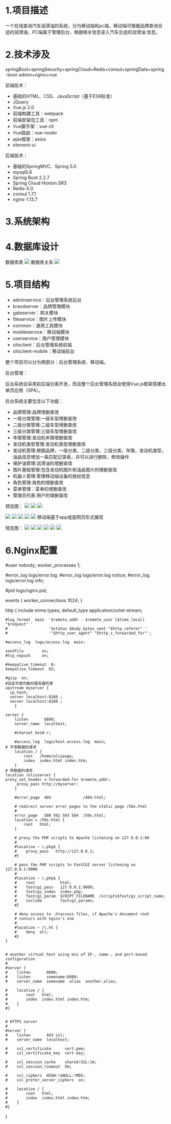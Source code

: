 # 1.项目描述
一个在线查询汽车润滑油的系统，分为移动端和pc端，移动端可根据品牌查询合适的润滑油，PC端属于管理后台，根据相关信息录入汽车合适的润滑油
信息。

# 2.技术涉及
springBoot+springSecurity+springCloud+Redis+consul+springData+spring-boot-admin+nginx+vue

前端技术：

* 基础的HTML、CSS、JavaScript（基于ES6标准）
* JQuery
* Vue.js 2.0
* 前端构建工具：webpack
* 前端安装包工具：npm
* Vue脚手架：vue-cli
* Vue路由：vue-router
* ajax框架：axios
* element-ui

后端技术：

* 基础的SpringMVC、Spring 5.0
* mysql5.6
* Spring Boot 2.2.7
* Spring Cloud Hoxton.SR3
* Redis-5.0
* consul 1.7.1
* nginx-1.13.7

# 3.系统架构

# 4.数据库设计 
数据库表
![](https://github.com/HelloEath/microolisserver/raw/master/imagesdesc/olis-table.jpg)
数据表关系
![](https://github.com/HelloEath/microolisserver/raw/master/imagesdesc/olis-er.jpg)
# 5.项目结构
* adminservice：后台管理系统后台
* brandserver：品牌管理模块
* gateserver：网关模块
* fileservice：图片上传模块
* common：通用工具模块
* mobileservice：移动端模块
* userservice：用户管理模块
* olisclient：后台管理系统前端
* olisclient-mobile：移动端前台

整个项目可以分为两部分：后台管理系统、移动端。

后台管理：

后台系统会采用前后端分离开发，而且整个后台管理系统会使用Vue.js框架搭建出单页应用（SPA）。

后台系统主要包含以下功能：
* 品牌管理:品牌增删查改
* 一级分类管理:一级车型增删查改
* 二级分类管理:二级车型增删查改
* 三级分类管理:三级车型增删查改
* 年限管理:发动机年限增删查改
* 发动机类型管理:发动机类型增删查改
* 发动机管理:根据品牌，一级分类，二级分类，三级分类，年限，发动机类型，油品信息增加一条匹配记录表，并可以进行删除，修改操作
* 保护油管理:润滑油的增删查改
* 图片基础管理:包含发动机图片和油品图片的增删查改
* 机器人管理:管理移动端设备的授权信息
* 角色管理:角色的增删查改
* 菜单管理：菜单的增删查改
* 管理员列表:用户的增删查改

预览图：
![](https://github.com/HelloEath/microolisserver/raw/master/imagesdesc/demo2.PNG)
![](https://github.com/HelloEath/microolisserver/raw/master/imagesdesc/demo2.PNG)
![](https://github.com/HelloEath/microolisserver/raw/master/imagesdesc/demo3.PNG)

![](https://github.com/HelloEath/microolisserver/raw/master/imagesdesc/demo5.PNG)
![](https://github.com/HelloEath/microolisserver/raw/master/imagesdesc/demo7.PNG)
![](https://github.com/HelloEath/microolisserver/raw/master/imagesdesc/demo8.PNG)
![](https://github.com/HelloEath/microolisserver/raw/master/imagesdesc/demo9.PNG)
![](https://github.com/HelloEath/microolisserver/raw/master/imagesdesc/demo11.PNG)
移动端基于app或是网页形式展现

预览图：
![](https://github.com/HelloEath/microolisserver/raw/master/imagesdesc/mobiel-demo1.PNG)
![](https://github.com/HelloEath/microolisserver/raw/master/imagesdesc/mobiel-demo2.PNG)
![](https://github.com/HelloEath/microolisserver/raw/master/imagesdesc/mobiel-demo3.PNG)
![](https://github.com/HelloEath/microolisserver/raw/master/imagesdesc/mobiel-demo4.PNG)
![](https://github.com/HelloEath/microolisserver/raw/master/imagesdesc/mobiel-demo5.PNG)
![](https://github.com/HelloEath/microolisserver/raw/master/imagesdesc/mobiel-demo6.PNG)


# 6.Nginx配置

#user  nobody;
worker_processes  1;

#error_log  logs/error.log;
#error_log  logs/error.log  notice;
#error_log  logs/error.log  info;

#pid        logs/nginx.pid;


events {
    worker_connections  1024;
}


http {
    include       mime.types;
    default_type  application/octet-stream;

    #log_format  main  '$remote_addr - $remote_user [$time_local] "$request" '
    #                  '$status $body_bytes_sent "$http_referer" '
    #                  '"$http_user_agent" "$http_x_forwarded_for"';

    #access_log  logs/access.log  main;

    sendfile        on;
    #tcp_nopush     on;

    #keepalive_timeout  0;
    keepalive_timeout  65;

    #gzip  on;
	#设定负载均衡的服务器列表
    upstream myserver {
      ip_hash;       
      server localhost:8289 ;
      server localhost:8288 ;
  		}

    server {
        listen       8888;
        server_name  localhost;

        #charset koi8-r;

        #access_log  logs/host.access.log  main;
 	# 不带数据的请求
        location / {
            root   /home/olispage;
            index  index.html index.htm;
        }
	# 带数据的请求
 	location /olisserver {
	proxy_set_header x-forwarded-for $remote_addr;
         proxy_pass http://myserver;
        }

        #error_page  404              /404.html;

        # redirect server error pages to the static page /50x.html
        #
        error_page   500 502 503 504  /50x.html;
        location = /50x.html {
            root   html;
        }

        # proxy the PHP scripts to Apache listening on 127.0.0.1:80
        #
        #location ~ \.php$ {
        #    proxy_pass   http://127.0.0.1;
        #}

        # pass the PHP scripts to FastCGI server listening on 127.0.0.1:9000
        #
        #location ~ \.php$ {
        #    root           html;
        #    fastcgi_pass   127.0.0.1:9000;
        #    fastcgi_index  index.php;
        #    fastcgi_param  SCRIPT_FILENAME  /scripts$fastcgi_script_name;
        #    include        fastcgi_params;
        #}

        # deny access to .htaccess files, if Apache's document root
        # concurs with nginx's one
        #
        #location ~ /\.ht {
        #    deny  all;
        #}
    }


    # another virtual host using mix of IP-, name-, and port-based configuration
    #
    #server {
    #    listen       8000;
    #    listen       somename:8080;
    #    server_name  somename  alias  another.alias;

    #    location / {
    #        root   html;
    #        index  index.html index.htm;
    #    }
    #}


    # HTTPS server
    #
    #server {
    #    listen       443 ssl;
    #    server_name  localhost;

    #    ssl_certificate      cert.pem;
    #    ssl_certificate_key  cert.key;

    #    ssl_session_cache    shared:SSL:1m;
    #    ssl_session_timeout  5m;

    #    ssl_ciphers  HIGH:!aNULL:!MD5;
    #    ssl_prefer_server_ciphers  on;

    #    location / {
    #        root   html;
    #        index  index.html index.htm;
    #    }
    #}

}

